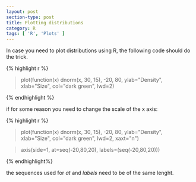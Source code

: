 ```yaml
---
layout: post
section-type: post
title: Plotting distributions
category: R
tags: [ 'R', 'Plots' ]
---
```


In case you need to plot distributions using R, the following code should do the trick.

{% highlight r %}

>plot(function(x) dnorm(x, 30, 15), -20, 80, ylab="Density", xlab="Size", col="dark green", lwd=2)

{% endhighlight %}

if for some reason you need to change the scale of the x axis:

{% highlight r %}

>plot(function(x) dnorm(x, 30, 15), -20, 80, ylab="Density", xlab="Size", col="dark green", lwd=2, xaxt="n")

>axis(side=1, at=seq(-20,80,20), labels=(seq(-20,80,20)))

{% endhighlight%}

the sequences used for *at* and *labels* need to be of the same lenght.

